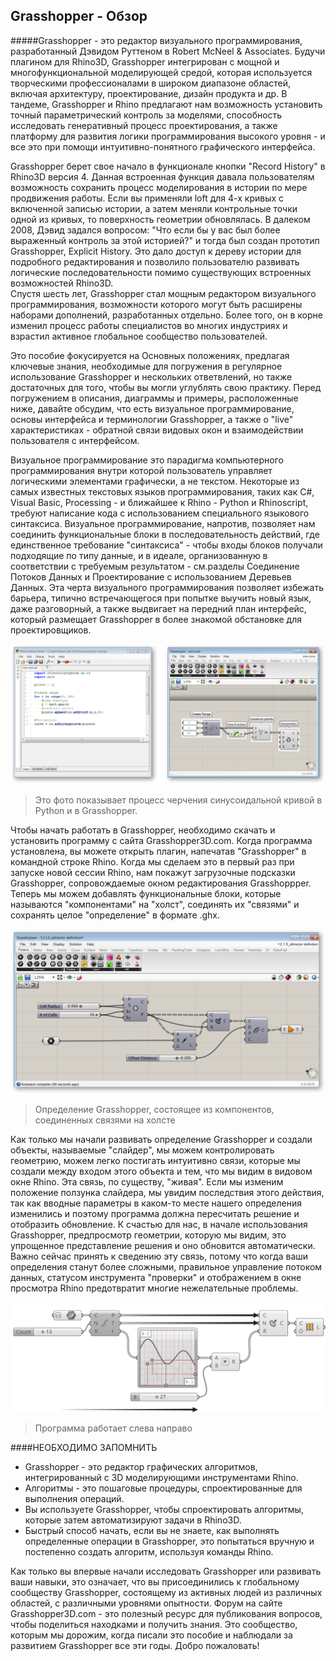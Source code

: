 ## Grasshopper - Обзор

#####Grasshopper - это редактор визуального программирования, разработанный Дэвидом Руттеном в Robert McNeel & Associates. Будучи плагином для Rhino3D, Grasshopper интегрирован с мощной и многофункциональной моделирующей средой, которая используется творческими профессионалами в широком диапазоне областей, включая архитектуру, проектирование, дизайн продукта и др. В тандеме, Grasshopper и Rhino предлагают нам возможность установить точный параметрический контроль за моделями, способность исследовать генеративный процесс проектирования, а также платформу для развития логики программирования высокого уровня - и все это при помощи интуитивно-понятного графического интерфейса.

Grasshopper берет свое начало в функционале кнопки "Record History" 
в Rhino3D версия 4. Данная встроенная функция давала пользователям
возможность сохранить процесс моделирования в истории по мере 
продвижения работы. Если вы применяли loft для 4-х кривых с включенной
записью истории, а затем меняли контрольные точки одной из кривых,
то поверхность геометрии обновлялась. В далеком 2008, Дэвид 
задался вопросом: "Что если бы у вас был более выраженный контроль
за этой историей?" и тогда был создан прототип Grasshopper,
Explicit History. Это дало доступ к дереву истории для подробного
редактирования и позволило пользователю развивать логические 
последовательности помимо существующих встроенных возможностей Rhino3D.    
Спустя шесть лет, Grasshopper стал мощным редактором визуального
программирования, возможности которого могут быть расширены наборами 
дополнений, разработанных отдельно. Более того, он в корне изменил
процесс работы специалистов во многих индустриях и взрастил активное
глобальное сообщество пользователей.

Это пособие фокусируется на Основных положениях, предлагая ключевые
знания, необходимые для погружения в регулярное использование 
Grasshopper и нескольких ответвлений, но также достаточных для того,
чтобы вы могли углублять свою практику. Перед погружением в описания, 
диаграммы и примеры, расположенные ниже, давайте обсудим, что есть
визуальное программирование, основы интерфейса и терминологии 
Grasshopper, а также о "live" характеристиках - обратной связи 
видовых окон и взаимодействии пользователя с интерфейсом.

Визуальное программирование это парадигма компьютерного программирования
внутри которой пользователь управляет логическими элементами графически, 
а не текстом. Некоторые из самых известных текстовых языков программирования,
таких как C#, Visual Basic, Processing - и ближайшее к Rhino - Python 
и Rhinoscript, требуют написание кода с использованием специального 
языкового синтаксиса. Визуальное программирование, напротив, позволяет
нам соединить функциональные блоки в последовательность действий, 
где единственное требование "синтаксиса" - чтобы входы блоков получали 
подходящие по типу данные, и в идеале, организованную в соответствии с 
требуемым результатом - см.разделы Соединение Потоков Данных и Проектирование
с использованием Деревьев Данных. Эта черта визуального программирования
позволяет избежать барьера, типично встречающегося при попытке выучить 
новый язык, даже разговорный, а также выдвигает на передний план 
интерфейс, который размещает Grasshopper в более знакомой обстановке 
для проектировщиков.

![IMAGE](images/python-and-gh-sine.png)
>Это фото показывает процесс черчения синусоидальной кривой в Python и в Grasshopper.

Чтобы начать работать в Grasshopper, необходимо скачать и установить 
программу с сайта Grasshopper3D.com. Когда программа установлена, вы 
можете открыть плагин, напечатав "Grasshopper" в командной строке Rhino.
Когда мы сделаем это в первый раз при запуске новой сессии Rhino, нам 
покажут загрузочные подсказки Grasshopper, сопровождаемые окном 
редактирования Grasshoppper. Теперь мы можем добавлять функциональные 
блоки, которые называются "компонентами" на "холст", соединять их 
"связями" и сохранять целое "определение" в формате .ghx.

![IMAGE](images/gh-definition.png)
>Определение Grasshopper, состоящее из компонентов, соединенных связями на холсте

Как только мы начали развивать определение Grasshopper и создали объекты,
называемые "слайдер", мы можем контролировать геометрию, можем легко 
постигать интуитивно связи, которые мы создали между входом этого объекта
и тем, что мы видим в видовом окне Rhino. Эта связь, по существу, "живая". 
Если мы изменим положение ползунка слайдера, мы увидим последствия этого
действия, так как вводные параметры в каком-то месте нашего определения 
изменились и поэтому программа должна пересчитать решение и отобразить 
обновление. К счастью для нас, в начале использования Grasshopper, 
предпросмотр геометрии, которую мы видим, это упрощенное представление 
решения и оно обновится автоматически. Важно сейчас принять к сведению 
эту связь, потому что когда ваши определения станут более сложными, 
правильное управление потоком данных, статусом инструмента "проверки"
и отображением в окне просмотра Rhino предотвратит многие нежелательные проблемы.

![IMAGE](images/flow.png)
>Программа работает слева направо

####НЕОБХОДИМО ЗАПОМНИТЬ
* Grasshopper - это редактор графических алгоритмов, интегрированный с 
3D моделирующими инструментами Rhino.
* Алгоритмы - это пошаговые процедуры, спроектированные для выполнения
операций.
* Вы используете Grasshopper, чтобы спроектировать алгоритмы, которые
затем автоматизируют задачи в Rhino3D.
* Быстрый способ начать, если вы не знаете, как выполнять определенные
операции в Grasshopper, это попытаться вручную и постепенно создать 
алгоритм, используя команды Rhino.

Как только вы впервые начали исследовать Grasshopper или развивать 
ваши навыки, это означает, что вы присоединились к глобальному 
сообществу Grasshopper, состоящему из активных людей из различных 
областей, с различными уровнями опытности. Форум на сайте 
Grasshopper3D.com - это полезный ресурс для публикования вопросов,
чтобы поделиться находками и получить знания. Это сообщество, которым
мы дорожим, когда писали это пособие и наблюдали за развитием Grasshopper 
все эти годы. Добро пожаловать!
